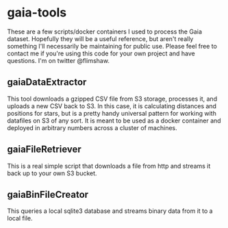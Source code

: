 # gaia-tools

These are a few scripts/docker containers I used to process the Gaia dataset. Hopefully they will be a useful reference, but aren't really something I'll necessarily be maintaining for public use. Please feel free to contact me if you're using this code for your own project and have questions. I'm on twitter @flimshaw.

## gaiaDataExtractor

This tool downloads a gzipped CSV file from S3 storage, processes it, and uploads a new CSV back to S3.  In this case, it is calculating distances and positions for stars, but is a pretty handy universal pattern for working with datafiles on S3 of any sort.  It is meant to be used as a docker container and deployed in arbitrary numbers across a cluster of machines.

## gaiaFileRetriever

This is a real simple script that downloads a file from http and streams it back up to your own S3 bucket.

## gaiaBinFileCreator

This queries a local sqlite3 database and streams binary data from it to a local file.
